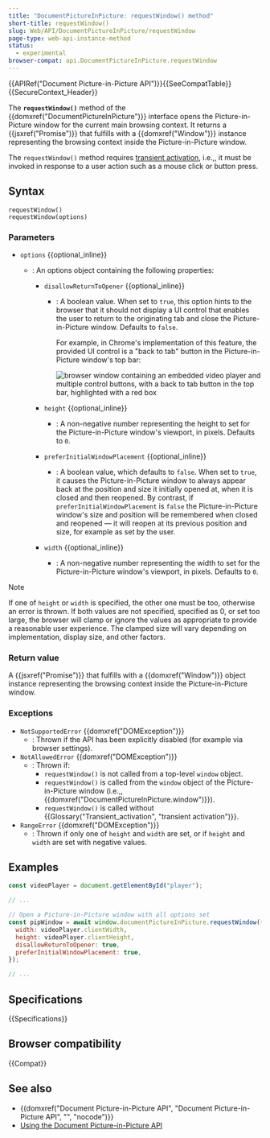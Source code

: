```yaml
---
title: "DocumentPictureInPicture: requestWindow() method"
short-title: requestWindow()
slug: Web/API/DocumentPictureInPicture/requestWindow
page-type: web-api-instance-method
status:
  - experimental
browser-compat: api.DocumentPictureInPicture.requestWindow
---
```


{{APIRef("Document Picture-in-Picture API")}}{{SeeCompatTable}}{{SecureContext_Header}}

The **`requestWindow()`** method of the
{{domxref("DocumentPictureInPicture")}} interface opens the Picture-in-Picture window for the current main browsing context. It returns a {{jsxref("Promise")}} that fulfills with a {{domxref("Window")}} instance representing the browsing context inside the Picture-in-Picture window.

The `requestWindow()` method requires [transient activation](/en-US/docs/Glossary/Transient_activation), i.e.,, it must be invoked in response to a user action such as a mouse click or button press.

## Syntax

```js-nolint
requestWindow()
requestWindow(options)
```

### Parameters

- `options` {{optional_inline}}

  - : An options object containing the following properties:

    - `disallowReturnToOpener` {{optional_inline}}

      - : A boolean value. When set to `true`, this option hints to the browser that it should not display a UI control that enables the user to return to the originating tab and close the Picture-in-Picture window. Defaults to `false`.

        For example, in Chrome's implementation of this feature, the provided UI control is a "back to tab" button in the Picture-in-Picture window's top bar:

        ![browser window containing an embedded video player and multiple control buttons, with a back to tab button in the top bar, highlighted with a red box](back-to-tab-button.png)

    - `height` {{optional_inline}}
      - : A non-negative number representing the height to set for the Picture-in-Picture window's viewport, in pixels. Defaults to `0`.
    - `preferInitialWindowPlacement` {{optional_inline}}

      - : A boolean value, which defaults to `false`. When set to `true`, it causes the Picture-in-Picture window to always appear back at the position and size it initially opened at, when it is closed and then reopened. By contrast, if `preferInitialWindowPlacement` is `false` the Picture-in-Picture window's size and position will be remembered when closed and reopened — it will reopen at its previous position and size, for example as set by the user.

    - `width` {{optional_inline}}
      - : A non-negative number representing the width to set for the Picture-in-Picture window's viewport, in pixels. Defaults to `0`.

> [!NOTE]
> If one of `height` or `width` is specified, the other one must be too, otherwise an error is thrown. If both values are not specified, specified as 0, or set too large, the browser will clamp or ignore the values as appropriate to provide a reasonable user experience. The clamped size will vary depending on implementation, display size, and other factors.

### Return value

A {{jsxref("Promise")}} that fulfills with a {{domxref("Window")}} object instance representing the browsing context inside the Picture-in-Picture window.

### Exceptions

- `NotSupportedError` {{domxref("DOMException")}}
  - : Thrown if the API has been explicitly disabled (for example via browser settings).
- `NotAllowedError` {{domxref("DOMException")}}
  - : Thrown if:
    - `requestWindow()` is not called from a top-level `window` object.
    - `requestWindow()` is called from the `window` object of the Picture-in-Picture window (i.e.,, {{domxref("DocumentPictureInPicture.window")}}).
    - `requestWindow()` is called without {{Glossary("Transient_activation", "transient activation")}}.
- `RangeError` {{domxref("DOMException")}}
  - : Thrown if only one of `height` and `width` are set, or if `height` and `width` are set with negative values.

## Examples

```js
const videoPlayer = document.getElementById("player");

// ...

// Open a Picture-in-Picture window with all options set
const pipWindow = await window.documentPictureInPicture.requestWindow({
  width: videoPlayer.clientWidth,
  height: videoPlayer.clientHeight,
  disallowReturnToOpener: true,
  preferInitialWindowPlacement: true,
});

// ...
```

## Specifications

{{Specifications}}

## Browser compatibility

{{Compat}}

## See also

- {{domxref("Document Picture-in-Picture API", "Document Picture-in-Picture API", "", "nocode")}}
- [Using the Document Picture-in-Picture API](/en-US/docs/Web/API/Document_Picture-in-Picture_API/Using)
